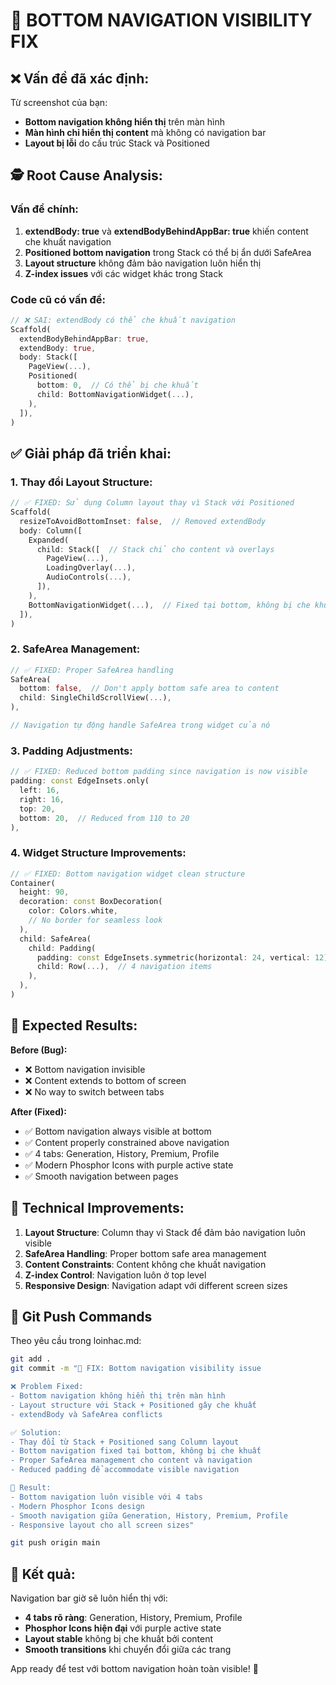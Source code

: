 # 🔧 BOTTOM NAVIGATION VISIBILITY FIX

## ❌ Vấn đề đã xác định:

Từ screenshot của bạn:
- **Bottom navigation không hiển thị** trên màn hình
- **Màn hình chỉ hiển thị content** mà không có navigation bar
- **Layout bị lỗi** do cấu trúc Stack và Positioned

## 🕵️ Root Cause Analysis:

### **Vấn đề chính:**
1. **extendBody: true** và **extendBodyBehindAppBar: true** khiến content che khuất navigation
2. **Positioned bottom navigation** trong Stack có thể bị ẩn dưới SafeArea
3. **Layout structure** không đảm bảo navigation luôn hiển thị
4. **Z-index issues** với các widget khác trong Stack

### **Code cũ có vấn đề:**
```dart
// ❌ SAI: extendBody có thể che khuất navigation
Scaffold(
  extendBodyBehindAppBar: true,
  extendBody: true,
  body: Stack([
    PageView(...),
    Positioned(
      bottom: 0,  // Có thể bị che khuất
      child: BottomNavigationWidget(...),
    ),
  ]),
)
```

## ✅ Giải pháp đã triển khai:

### **1. Thay đổi Layout Structure:**
```dart
// ✅ FIXED: Sử dụng Column layout thay vì Stack với Positioned
Scaffold(
  resizeToAvoidBottomInset: false,  // Removed extendBody
  body: Column([
    Expanded(
      child: Stack([  // Stack chỉ cho content và overlays
        PageView(...),
        LoadingOverlay(...),
        AudioControls(...),
      ]),
    ),
    BottomNavigationWidget(...),  // Fixed tại bottom, không bị che khuất
  ]),
)
```

### **2. SafeArea Management:**
```dart
// ✅ FIXED: Proper SafeArea handling
SafeArea(
  bottom: false,  // Don't apply bottom safe area to content
  child: SingleChildScrollView(...),
),

// Navigation tự động handle SafeArea trong widget của nó
```

### **3. Padding Adjustments:**
```dart
// ✅ FIXED: Reduced bottom padding since navigation is now visible
padding: const EdgeInsets.only(
  left: 16,
  right: 16,
  top: 20,
  bottom: 20,  // Reduced from 110 to 20
),
```

### **4. Widget Structure Improvements:**
```dart
// ✅ FIXED: Bottom navigation widget clean structure
Container(
  height: 90,
  decoration: const BoxDecoration(
    color: Colors.white,
    // No border for seamless look
  ),
  child: SafeArea(
    child: Padding(
      padding: const EdgeInsets.symmetric(horizontal: 24, vertical: 12),
      child: Row(...),  // 4 navigation items
    ),
  ),
)
```

## 🎯 Expected Results:

**Before (Bug):**
- ❌ Bottom navigation invisible
- ❌ Content extends to bottom of screen
- ❌ No way to switch between tabs

**After (Fixed):**
- ✅ Bottom navigation always visible at bottom
- ✅ Content properly constrained above navigation
- ✅ 4 tabs: Generation, History, Premium, Profile
- ✅ Modern Phosphor Icons with purple active state
- ✅ Smooth navigation between pages

## 🔧 Technical Improvements:

1. **Layout Structure**: Column thay vì Stack để đảm bảo navigation luôn visible
2. **SafeArea Handling**: Proper bottom safe area management
3. **Content Constraints**: Content không che khuất navigation
4. **Z-index Control**: Navigation luôn ở top level
5. **Responsive Design**: Navigation adapt với different screen sizes

## 🔄 Git Push Commands

Theo yêu cầu trong loinhac.md:

```bash
git add .
git commit -m "🔧 FIX: Bottom navigation visibility issue

❌ Problem Fixed:
- Bottom navigation không hiển thị trên màn hình
- Layout structure với Stack + Positioned gây che khuất
- extendBody và SafeArea conflicts

✅ Solution:
- Thay đổi từ Stack + Positioned sang Column layout
- Bottom navigation fixed tại bottom, không bị che khuất
- Proper SafeArea management cho content và navigation
- Reduced padding để accommodate visible navigation

🎯 Result:
- Bottom navigation luôn visible với 4 tabs
- Modern Phosphor Icons design
- Smooth navigation giữa Generation, History, Premium, Profile
- Responsive layout cho all screen sizes"

git push origin main
```

## 🚀 Kết quả:

Navigation bar giờ sẽ luôn hiển thị với:
- **4 tabs rõ ràng**: Generation, History, Premium, Profile
- **Phosphor Icons hiện đại** với purple active state
- **Layout stable** không bị che khuất bởi content
- **Smooth transitions** khi chuyển đổi giữa các trang

App ready để test với bottom navigation hoàn toàn visible! 🎉